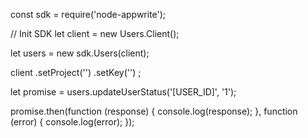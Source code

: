 const sdk = require('node-appwrite');

// Init SDK
let client = new Users.Client();

let users = new sdk.Users(client);

client
    .setProject('')
    .setKey('')
;

let promise = users.updateUserStatus('[USER_ID]', '1');

promise.then(function (response) {
    console.log(response);
}, function (error) {
    console.log(error);
});